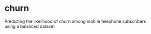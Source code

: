 # churn
Predicting the likelihood of churn among mobile telephone subscribers using a balanced dataset
